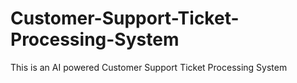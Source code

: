 # Customer-Support-Ticket-Processing-System
This is an AI powered Customer Support Ticket Processing System
